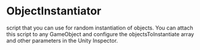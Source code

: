 # ObjectInstantiator
script that you can use for random instantiation of objects. You can attach this script to any GameObject and configure the objectsToInstantiate array and other parameters in the Unity Inspector.

